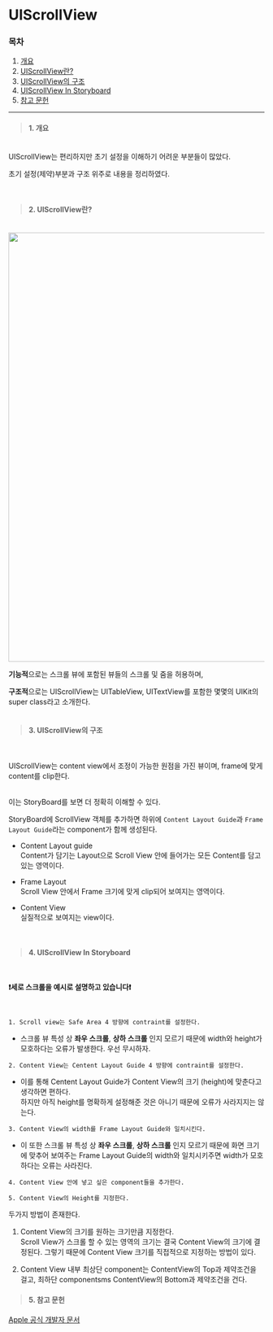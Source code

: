 # UIScrollView
### 목차
1. [개요](#1-개요)
2. [UIScrollView란?](#2-uiscrollview란)
3. [UIScrollView의 구조](#3-uiscrollview의-구조)
4. [UIScrollView In Storyboard](#4-uiscrollview-in-storyboard)
5. [참고 문헌](#5-참고-문헌)
---
> #### 1. 개요
<br/>
UIScrollView는 편리하지만 초기 설정을 이해하기 어려운 부분들이 많았다.  

초기 설정(제약)부분과 구조 위주로 내용을 정리하였다.

<br/>

> #### 2. UIScrollView란?  

<br/>
<img width="844" src="https://user-images.githubusercontent.com/123792519/225593092-aff4b60b-bdcd-4665-a327-bc0295fd2ffa.png">  

**기능적**으로는 스크롤 뷰에 포함된 뷰들의 스크롤 및 줌을 허용하며,  

**구조적**으로는 UIScrollView는 UITableView, UITextView를 포함한 몇몇의 UIKit의 super class라고 소개한다.  
<br/>  

> #### 3. UIScrollView의 구조

<br/>

UIScrollView는 content view에서 조정이 가능한 원점을 가진 뷰이며, frame에 맞게 content를 clip한다.  

<br/>
이는 StoryBoard를 보면 더 정확히 이해할 수 있다.  

<br/>  

StoryBoard에 ScrollView 객체를 추가하면 하위에 `Content Layout Guide`과 `Frame Layout Guide`라는 component가 함께 생성된다.  

- Content Layout guide  
Content가 담기는 Layout으로 Scroll View 안에 들어가는 모든 Content를 담고 있는 영역이다.  

- Frame Layout  
Scroll View 안에서 Frame 크기에 맞게 clip되어 보여지는 영역이다.  

- Content View  
실질적으로 보여지는 view이다.

<br/>

> #### 4. UIScrollView In Storyboard
<br/>

**❗️세로 스크롤을 예시로 설명하고 있습니다❗️**  

<br/>

`1. Scroll view는 Safe Area 4 방향에 contraint를 설정한다.`  

-  스크롤 뷰 특성 상 **좌우 스크롤**, **상하 스크롤** 인지 모르기 때문에 width와 height가 모호하다는 오류가 발생한다. 우선 무시하자.

`2. Content View는 Centent Layout Guide 4 방향에 contraint를 설정한다.`  

- 이를 통해 Centent Layout Guide가 Content View의 크기 (height)에 맞춘다고 생각하면 편하다.  
하지만 아직 height를 명확하게 설정해준 것은 아니기 때문에 오류가 사라지지는 않는다.

`3. Content View의 width를 Frame Layout Guide와 일치시킨다.`  

- 이 또한 스크롤 뷰 특성 상 **좌우 스크롤**, **상하 스크롤** 인지 모르기 때문에 화면 크기에 맞추어 보여주는 Frame Layout Guide의 width와 일치시키주면 width가 모호하다는 오류는 사라진다.

`4. Content View 안에 넣고 싶은 component들을 추가한다.`

`5. Content View의 Height를 지정한다.`

두가지 방법이 존재한다.  
   1. Content View의 크기를 원하는 크기만큼 지정한다.  
   Scroll View가 스크롤 할 수 있는 영역의 크기는 결국 Content View의 크기에 결정된다. 그렇기 때문에 Content View 크기를 직접적으로 지정하는 방법이 있다.  

   2. Content View 내부 최상단 component는 ContentView의 Top과 제약조건을 걸고, 최하단 componentsms ContentView의 Bottom과 제약조건을 건다. 


> #### 5. 참고 문헌
[Apple 공식 개발자 문서](https://developer.apple.com/documentation/technologies)
